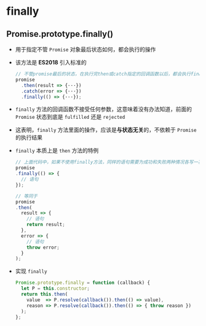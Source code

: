 # finally

## Promise.prototype.finally()

  - 用于指定不管 `Promise` 对象最后状态如何，都会执行的操作
  - 该方法是 **ES2018** 引入标准的

    ```js
    // 不管promise最后的状态，在执行完then或catch指定的回调函数以后，都会执行finally方法指定的回调函数
    promise
      .then(result => {···})
      .catch(error => {···})
      .finally(() => {···});
    ```

  - `finally` 方法的回调函数不接受任何参数，这意味着没有办法知道，前面的 `Promise` 状态到底是 `fulfilled` 还是 `rejected`

  - 这表明，`finally` 方法里面的操作，应该是**与状态无关**的，不依赖于 `Promise` 的执行结果

  - `finally` 本质上是 `then` 方法的特例

    ```js
    // 上面代码中，如果不使用finally方法，同样的语句需要为成功和失败两种情况各写一次。有了finally方法，则只需要写一次
    promise
    .finally(() => {
      // 语句
    });

    // 等同于
    promise
    .then(
      result => {
        // 语句
        return result;
      },
      error => {
        // 语句
        throw error;
      }
    );
    ```

  - 实现 `finally`

    ```js
    Promise.prototype.finally = function (callback) {
      let P = this.constructor;
      return this.then(
        value  => P.resolve(callback()).then(() => value),
        reason => P.resolve(callback()).then(() => { throw reason })
      );
    };
    ```
